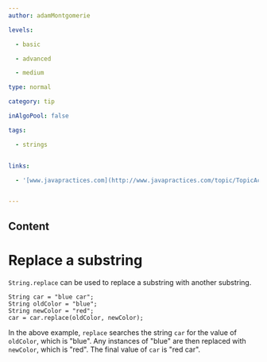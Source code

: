```yaml
---
author: adamMontgomerie

levels:

  - basic

  - advanced

  - medium

type: normal

category: tip

inAlgoPool: false

tags:

  - strings


links:

  - '[www.javapractices.com](http://www.javapractices.com/topic/TopicAction.do?Id=80){website}'


---
```

## Content
# Replace a substring

`String.replace` can be used to replace a substring with another substring.

```
String car = "blue car";
String oldColor = "blue";
String newColor = "red";
car = car.replace(oldColor, newColor);

```
In the above example, `replace` searches the string `car` for the value of `oldColor`, which is "blue". Any instances of "blue" are then replaced with `newColor`, which is "red". The final value of `car` is "red car".

